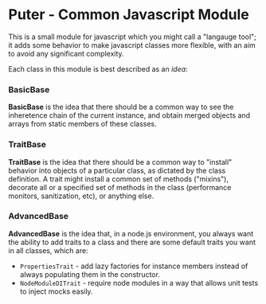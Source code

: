 # Puter - Common Javascript Module

This is a small module for javascript which you might call a
"langauge tool"; it adds some behavior to make javascript classes
more flexible, with an aim to avoid any significant complexity.

Each class in this module is best described as an _idea_:

### BasicBase

**BasicBase** is the idea that there should be a common way to
see the inheretence chain of the current instance, and obtain
merged objects and arrays from static members of these classes.

### TraitBase

**TraitBase** is the idea that there should be a common way to
"install" behavior into objects of a particular class, as
dictated by the class definition. A trait might install a common
set of methods ("mixins"), decorate all or a specified set of
methods in the class (performance monitors, sanitization, etc),
or anything else.

### AdvancedBase

**AdvancedBase** is the idea that, in a node.js environment,
you always want the ability to add traits to a class and there
are some default traits you want in all classes, which are:

- `PropertiesTrait` - add lazy factories for instance members
  instead of always populating them in the constructor.
- `NodeModuleDITrait` - require node modules in a way that
  allows unit tests to inject mocks easily.
